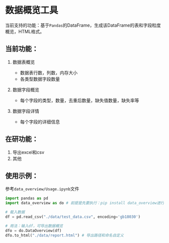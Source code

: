 # 数据概览工具
当前支持的功能：基于`Pandas`的DataFrame，生成该DataFrame的表和字段粒度概览，HTML格式。

## 当前功能：
1. 数据表概览
    - 数据表行数，列数，内存大小
    - 各类型数据字段数量

2. 数据字段概览
    - 每个字段的类型，数量，去重后数量，缺失值数量，缺失率等

3. 数据字段详情
    - 每个字段的详细信息

## 在研功能：
1. 导出excel和csv
2. 其他

## 使用示例：
参考`data_overview/Usage.ipynb`文件
```python
import pandas as pd
import data_overview as do # 前提是先要执行：pip install data_overview进行安装

# 载入数据
df = pd.read_csv("./data/test_data.csv", encoding='gb18030')

# 用法：输入df，可导出数据概览
dfo = do.DataOverview(df)
dfo.to_html("./data/report.html") # 导出路径和命名自定义
```